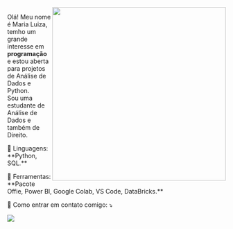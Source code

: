 <img src="https://raw.githubusercontent.com/MicaelliMedeiros/micaellimedeiros/master/image/computer-illustration.png" min-width="400px" max-width="400px" width="400px" align="right">

<p align="left"> 
  Olá! Meu nome é Maria Luiza, temho um grande interesse em <strong>programação</strong> e estou aberta para projetos de Análise de Dados e Python.<br>
  Sou uma estudante de Análise de Dados e também de Direito.
</p>

<p align="left">
  🦄 Linguagens: **Python, SQL.**
</p>

<p align="left">
  💼 Ferramentas: **Pacote Offie, Power BI, Google Colab, VS Code, DataBricks.**
</p>

<p align="left">
  💌 Como entrar em contato comigo: ⤵️
</p>

<p align="left">
  <a href="#" alt="LinkedIn">
  <img src="https://img.shields.io/badge/-Linkedin-0e76a8?style=flat-square&logo=Linkedin&logoColor=white&link=https://www.linkedin.com/in/malu-analise-de-dados/" /></a>
</p>

<!---
malucor/malucor is a ✨ special ✨ repository because its `README.md` (this file) appears on your GitHub profile.
You can click the Preview link to take a look at your changes.
--->
